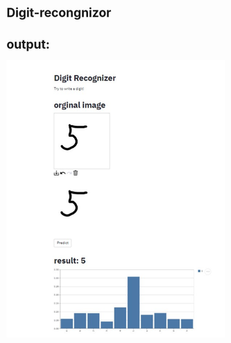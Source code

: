 # Digit-recongnizor

# output:

![alt text](https://github.com/anthonysandesh/Digit-recongnizor/blob/main/output.jpg)


